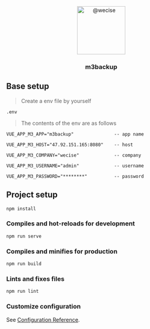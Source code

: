 <div align="center">
    <img class="avatar avatar-user" height="128" width="128" alt="@wecise" src="https://avatars.githubusercontent.com/u/58409973?s=88&amp;u=ca03bd3f6931f823130d74c02ee2ec372fb8b35a&amp;v=4">
    <h3>m3backup</h3>
</div>

## Base setup
> Create a env file by yourself
```
.env
```

> The contents of the env are as follows
```
VUE_APP_M3_APP="m3backup"               -- app name

VUE_APP_M3_HOST="47.92.151.165:8080"    -- host

VUE_APP_M3_COMPANY="wecise"             -- company

VUE_APP_M3_USERNAME="admin"             -- username

VUE_APP_M3_PASSWORD="********"          -- password
```


## Project setup
```
npm install
```

### Compiles and hot-reloads for development
```
npm run serve
```

### Compiles and minifies for production
```
npm run build
```

### Lints and fixes files
```
npm run lint
```

### Customize configuration
See [Configuration Reference](https://cli.vuejs.org/config/).
